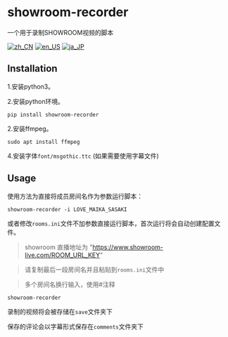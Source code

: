 # showroom-recorder
一个用于录制SHOWROOM视频的脚本

[![zh_CN](https://img.shields.io/badge/language-zh__CN-green.svg)](https://github.com/vacabun/showroom-recorder/blob/main/doc/README.zh_CN.md)
[![en_US](https://img.shields.io/badge/language-en__US-green.svg)](https://github.com/vacabun/showroom-recorder/blob/main/doc/README.en_US.md)
[![ja_JP](https://img.shields.io/badge/language-ja__JP-green.svg)](https://github.com/vacabun/showroom-recorder/blob/main/doc/README.ja_JP.md)


## Installation
1.安装python3。

2.安装python环境。

``` shell
pip install showroom-recorder
```

2.安装ffmpeg。

``` shell
sudo apt install ffmpeg
```

4.安装字体`font/msgothic.ttc` (如果需要使用字幕文件)


## Usage
使用方法为直接将成员房间名作为参数运行脚本：

``` shell
showroom-recorder -i LOVE_MAIKA_SASAKI
```

或者修改`rooms.ini`文件不加参数直接运行脚本，首次运行将会自动创建配置文件。

> showroom 直播地址为 "https://www.showroom-live.com/ROOM_URL_KEY"

> 请复制最后一段房间名并且粘贴到`rooms.ini`文件中

> 多个房间名换行输入，使用#注释

``` shell
showroom-recorder
```

录制的视频将会被存储在`save`文件夹下

保存的评论会以字幕形式保存在`comments`文件夹下


